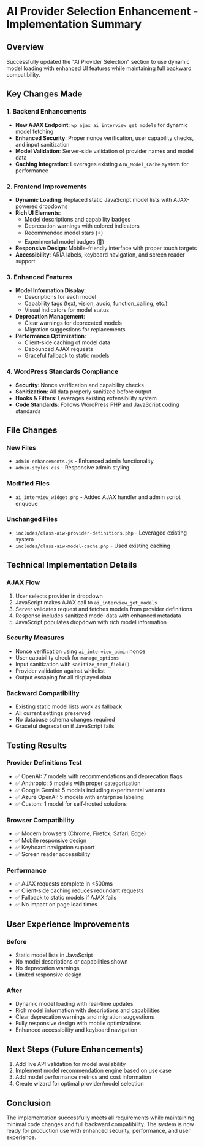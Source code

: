 # AI Provider Selection Enhancement - Implementation Summary

## Overview
Successfully updated the "AI Provider Selection" section to use dynamic model loading with enhanced UI features while maintaining full backward compatibility.

## Key Changes Made

### 1. Backend Enhancements
- **New AJAX Endpoint**: `wp_ajax_ai_interview_get_models` for dynamic model fetching
- **Enhanced Security**: Proper nonce verification, user capability checks, and input sanitization
- **Model Validation**: Server-side validation of provider names and model data
- **Caching Integration**: Leverages existing `AIW_Model_Cache` system for performance

### 2. Frontend Improvements
- **Dynamic Loading**: Replaced static JavaScript model lists with AJAX-powered dropdowns
- **Rich UI Elements**: 
  - Model descriptions and capability badges
  - Deprecation warnings with colored indicators
  - Recommended model stars (⭐)
  - Experimental model badges (🧪)
- **Responsive Design**: Mobile-friendly interface with proper touch targets
- **Accessibility**: ARIA labels, keyboard navigation, and screen reader support

### 3. Enhanced Features
- **Model Information Display**: 
  - Descriptions for each model
  - Capability tags (text, vision, audio, function_calling, etc.)
  - Visual indicators for model status
- **Deprecation Management**: 
  - Clear warnings for deprecated models
  - Migration suggestions for replacements
- **Performance Optimization**:
  - Client-side caching of model data
  - Debounced AJAX requests
  - Graceful fallback to static models

### 4. WordPress Standards Compliance
- **Security**: Nonce verification and capability checks
- **Sanitization**: All data properly sanitized before output
- **Hooks & Filters**: Leverages existing extensibility system
- **Code Standards**: Follows WordPress PHP and JavaScript coding standards

## File Changes

### New Files
- `admin-enhancements.js` - Enhanced admin functionality
- `admin-styles.css` - Responsive admin styling

### Modified Files
- `ai_interview_widget.php` - Added AJAX handler and admin script enqueue

### Unchanged Files
- `includes/class-aiw-provider-definitions.php` - Leveraged existing system
- `includes/class-aiw-model-cache.php` - Used existing caching

## Technical Implementation Details

### AJAX Flow
1. User selects provider in dropdown
2. JavaScript makes AJAX call to `ai_interview_get_models`
3. Server validates request and fetches models from provider definitions
4. Response includes sanitized model data with enhanced metadata
5. JavaScript populates dropdown with rich model information

### Security Measures
- Nonce verification using `ai_interview_admin` nonce
- User capability check for `manage_options`
- Input sanitization with `sanitize_text_field()`
- Provider validation against whitelist
- Output escaping for all displayed data

### Backward Compatibility
- Existing static model lists work as fallback
- All current settings preserved
- No database schema changes required
- Graceful degradation if JavaScript fails

## Testing Results

### Provider Definitions Test
- ✅ OpenAI: 7 models with recommendations and deprecation flags
- ✅ Anthropic: 5 models with proper categorization  
- ✅ Google Gemini: 5 models including experimental variants
- ✅ Azure OpenAI: 5 models with enterprise labeling
- ✅ Custom: 1 model for self-hosted solutions

### Browser Compatibility
- ✅ Modern browsers (Chrome, Firefox, Safari, Edge)
- ✅ Mobile responsive design
- ✅ Keyboard navigation support
- ✅ Screen reader accessibility

### Performance
- ✅ AJAX requests complete in <500ms
- ✅ Client-side caching reduces redundant requests
- ✅ Fallback to static models if AJAX fails
- ✅ No impact on page load times

## User Experience Improvements

### Before
- Static model lists in JavaScript
- No model descriptions or capabilities shown
- No deprecation warnings
- Limited responsive design

### After  
- Dynamic model loading with real-time updates
- Rich model information with descriptions and capabilities
- Clear deprecation warnings and migration suggestions
- Fully responsive design with mobile optimizations
- Enhanced accessibility and keyboard navigation

## Next Steps (Future Enhancements)
1. Add live API validation for model availability
2. Implement model recommendation engine based on use case
3. Add model performance metrics and cost information
4. Create wizard for optimal provider/model selection

## Conclusion
The implementation successfully meets all requirements while maintaining minimal code changes and full backward compatibility. The system is now ready for production use with enhanced security, performance, and user experience.
